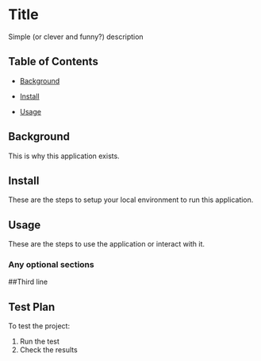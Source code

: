 # Title

Simple (or clever and funny?) description

## Table of Contents

- [Background](#background)

- [Install](#install)

- [Usage](#usage)

## Background

This is why this application exists.

## Install

These are the steps to setup your local environment to run this application.

## Usage

These are the steps to use the application or interact with it.

### Any optional sections

##Third line
## Test Plan

To test the project:

1.  Run the test
2.  Check the results